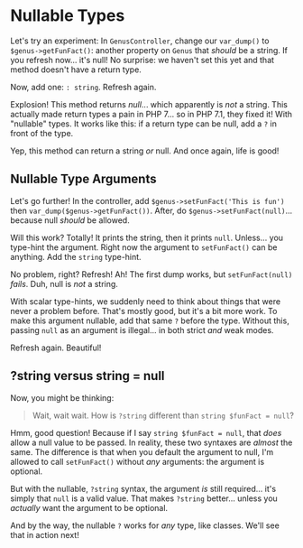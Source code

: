 # Nullable Types

Let's try an experiment: In `GenusController`, change our `var_dump()` to `$genus->getFunFact()`:
another property on `Genus` that *should* be a string. If you refresh now... it's
null! No surprise: we haven't set this yet and that method doesn't have a return type.

Now, add one: `: string`. Refresh again.

Explosion! This method returns *null*... which apparently is *not* a string. This
actually made return types a pain in PHP 7... so in PHP 7.1, they fixed it! With
"nullable" types. It works like this: if a return type can be null, add a `?` in
front of the type.

Yep, this method can return a string *or* null. And once again, life is good!

## Nullable Type Arguments

Let's go further! In the controller, add `$genus->setFunFact('This is fun')` then
`var_dump($genus->getFunFact())`. After, do `$genus->setFunFact(null)`... because
null *should* be allowed.

Will this work? Totally! It prints the string, then it prints `null`. Unless... you
type-hint the argument. Right now the argument to `setFunFact()` can be anything.
Add the `string` type-hint.

No problem, right? Refresh! Ah! The first dump works, but `setFunFact(null)` *fails*.
Duh, null is *not* a string.

With scalar type-hints, we suddenly need to think about things that were never a
problem before. That's mostly good, but it's a bit more work. To make this argument
nullable, add that same `?` before the type. Without this, passing ``null`` as an
argument is illegal... in both strict *and* weak modes.

Refresh again. Beautiful!

## ?string versus string = null

Now, you might be thinking:

> Wait, wait wait. How is `?string` different than `string $funFact = null`?

Hmm, good question! Because if I say `string $funFact = null`, that *does* allow
a null value to be passed. In reality, these two syntaxes are *almost* the same.
The difference is that when you default the argument to null, I'm allowed to
call `setFunFact()` without *any* arguments: the argument is optional.

But with the nullable, `?string` syntax, the argument *is* still required... it's simply
that `null` is a valid value. That makes `?string` better... unless you *actually*
want the argument to be optional.

And by the way, the nullable `?` works for *any* type, like classes. We'll see that
in action next!
